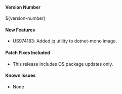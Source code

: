 #### Version Number
${version-number}

#### New Features
- US974183: Added jq utility to dotnet-mono image.

#### Patch Fixes Included
- This release includes OS package updates only.  

#### Known Issues
- None
